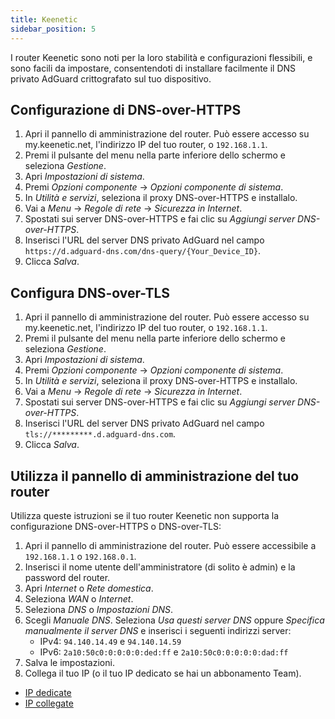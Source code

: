 ```yaml
---
title: Keenetic
sidebar_position: 5
---
```


I router Keenetic sono noti per la loro stabilità e configurazioni flessibili, e sono facili da impostare, consentendoti di installare facilmente il DNS privato AdGuard crittografato sul tuo dispositivo.

## Configurazione di DNS-over-HTTPS

1. Apri il pannello di amministrazione del router. Può essere accesso su my.keenetic.net, l'indirizzo IP del tuo router, o `192.168.1.1`.
2. Premi il pulsante del menu nella parte inferiore dello schermo e seleziona _Gestione_.
3. Apri _Impostazioni di sistema_.
4. Premi _Opzioni componente_ → _Opzioni componente di sistema_.
5. In _Utilità e servizi_, seleziona il proxy DNS-over-HTTPS e installalo.
6. Vai a _Menu_ → _Regole di rete_ → _Sicurezza in Internet_.
7. Spostati sui server DNS-over-HTTPS e fai clic su _Aggiungi server DNS-over-HTTPS_.
8. Inserisci l'URL del server DNS privato AdGuard nel campo `https://d.adguard-dns.com/dns-query/{Your_Device_ID}`.
9. Clicca _Salva_.

## Configura DNS-over-TLS

1. Apri il pannello di amministrazione del router. Può essere accesso su my.keenetic.net, l'indirizzo IP del tuo router, o `192.168.1.1`.
2. Premi il pulsante del menu nella parte inferiore dello schermo e seleziona _Gestione_.
3. Apri _Impostazioni di sistema_.
4. Premi _Opzioni componente_ → _Opzioni componente di sistema_.
5. In _Utilità e servizi_, seleziona il proxy DNS-over-HTTPS e installalo.
6. Vai a _Menu_ → _Regole di rete_ → _Sicurezza in Internet_.
7. Spostati sui server DNS-over-HTTPS e fai clic su _Aggiungi server DNS-over-HTTPS_.
8. Inserisci l'URL del server DNS privato AdGuard nel campo `tls://*********.d.adguard-dns.com`.
9. Clicca _Salva_.

## Utilizza il pannello di amministrazione del tuo router

Utilizza queste istruzioni se il tuo router Keenetic non supporta la configurazione DNS-over-HTTPS o DNS-over-TLS:

1. Apri il pannello di amministrazione del router. Può essere accessibile a `192.168.1.1` o `192.168.0.1`.
2. Inserisci il nome utente dell'amministratore (di solito è admin) e la password del router.
3. Apri _Internet_ o _Rete domestica_.
4. Seleziona _WAN_ o _Internet_.
5. Seleziona _DNS_ o _Impostazioni DNS_.
6. Scegli _Manuale DNS_. Seleziona _Usa questi server DNS_ oppure _Specifica manualmente il server DNS_ e inserisci i seguenti indirizzi server:
   - IPv4: `94.140.14.49` e `94.140.14.59`
   - IPv6: `2a10:50c0:0:0:0:0:ded:ff` e `2a10:50c0:0:0:0:0:dad:ff`
7. Salva le impostazioni.
8. Collega il tuo IP (o il tuo IP dedicato se hai un abbonamento Team).

- [IP dedicate](/private-dns/connect-devices/other-options/dedicated-ip.md)
- [IP collegate](/private-dns/connect-devices/other-options/linked-ip.md)
